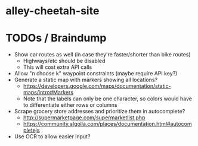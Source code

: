 # alley-cheetah-site

# TODOs / Braindump

* Show car routes as well (in case they're faster/shorter than bike routes)
  * Highways/etc should be disabled
  * This will cost extra API calls
* Allow "n choose k" waypoint constraints (maybe require API key?)
* Generate a static map with markers showing all locations?
  * https://developers.google.com/maps/documentation/static-maps/intro#Markers
  * Note that the labels can only be one character, so colors would have to differentiate either rows or columns
* Scrape grocery store addresses and prioritize them in autocomplete?
  * http://supermarketpage.com/supermarketlist.php
  * https://community.algolia.com/places/documentation.html#autocompletejs
* Use OCR to allow easier input?
